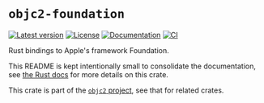 # `objc2-foundation`

[![Latest version](https://badgen.net/crates/v/objc2-foundation)](https://crates.io/crates/objc2-foundation)
[![License](https://badgen.net/badge/license/MIT/blue)](../../LICENSE.md)
[![Documentation](https://docs.rs/objc2-foundation/badge.svg)](https://docs.rs/objc2-foundation/)
[![CI](https://github.com/madsmtm/objc2/actions/workflows/ci.yml/badge.svg)](https://github.com/madsmtm/objc2/actions/workflows/ci.yml)

Rust bindings to Apple's framework Foundation.

This README is kept intentionally small to consolidate the documentation, see
[the Rust docs](https://docs.rs/objc2-foundation/) for more details on this crate.

This crate is part of the [`objc2` project](https://github.com/madsmtm/objc2),
see that for related crates.
